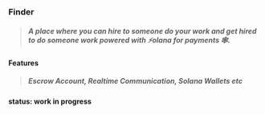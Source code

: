 ### Finder

> ##### A place where you can hire to someone do your work and get hired to do someone work powered with ⚡️olana for payments 🕸️.

#### Features

> ##### Escrow Account, Realtime Communication, Solana Wallets etc

#### status: work in progress
